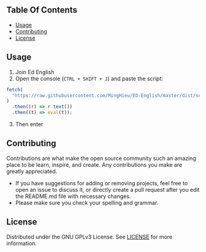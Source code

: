 ## Table Of Contents

- [Usage](#usage)
- [Contributing](#contributing)
- [License](#license)

## Usage

1. Join Ed English
2. Open the console (`CTRL + SHIFT + J`) and paste the script:

```ts
fetch(
  "https://raw.githubusercontent.com/MingHieu/ED-English/master/dist/script.min.js"
)
  .then((r) => r.text())
  .then((t) => eval(t));
```

3. Then enter

## Contributing

Contributions are what make the open source community such an amazing place to be learn, inspire, and create. Any contributions you make are greatly appreciated.

- If you have suggestions for adding or removing projects, feel free to open an issue to discuss it, or directly create a pull request after you edit the README.md file with necessary changes.
- Please make sure you check your spelling and grammar.

## License

Distributed under the GNU GPLv3 License. See [LICENSE](./LICENSE) for more information.

